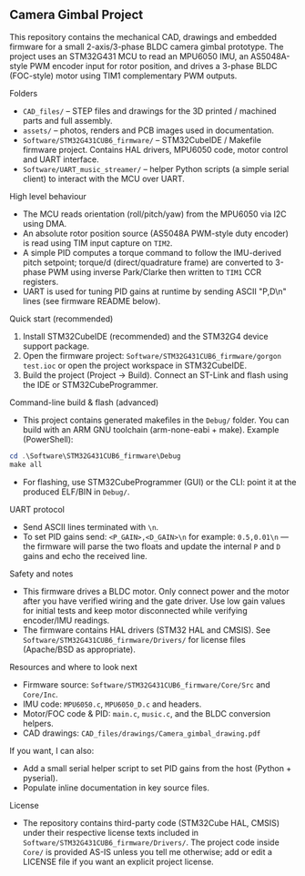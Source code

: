 ## Camera Gimbal Project

This repository contains the mechanical CAD, drawings and embedded firmware for a small 2-axis/3-phase BLDC camera gimbal prototype. The project uses an STM32G431 MCU to read an MPU6050 IMU, an AS5048A-style PWM encoder input for rotor position, and drives a 3-phase BLDC (FOC-style) motor using TIM1 complementary PWM outputs.

Folders
- `CAD_files/` – STEP files and drawings for the 3D printed / machined parts and full assembly.
- `assets/` – photos, renders and PCB images used in documentation.
- `Software/STM32G431CUB6_firmware/` – STM32CubeIDE / Makefile firmware project. Contains HAL drivers, MPU6050 code, motor control and UART interface.
- `Software/UART_music_streamer/` – helper Python scripts (a simple serial client) to interact with the MCU over UART.

High level behaviour
- The MCU reads orientation (roll/pitch/yaw) from the MPU6050 via I2C using DMA.
- An absolute rotor position source (AS5048A PWM-style duty encoder) is read using TIM input capture on `TIM2`.
- A simple PID computes a torque command to follow the IMU-derived pitch setpoint; torque/d (direct/quadrature frame) are converted to 3-phase PWM using inverse Park/Clarke then written to `TIM1` CCR registers.
- UART is used for tuning PID gains at runtime by sending ASCII "P,D\n" lines (see firmware README below).

Quick start (recommended)
1. Install STM32CubeIDE (recommended) and the STM32G4 device support package.
2. Open the firmware project: `Software/STM32G431CUB6_firmware/gorgon test.ioc` or open the project workspace in STM32CubeIDE.
3. Build the project (Project → Build). Connect an ST-Link and flash using the IDE or STM32CubeProgrammer.

Command-line build & flash (advanced)
- This project contains generated makefiles in the `Debug/` folder. You can build with an ARM GNU toolchain (arm-none-eabi + make). Example (PowerShell):

```powershell
cd .\Software\STM32G431CUB6_firmware\Debug
make all
```

- For flashing, use STM32CubeProgrammer (GUI) or the CLI: point it at the produced ELF/BIN in `Debug/`.

UART protocol
- Send ASCII lines terminated with `\n`.
- To set PID gains send: `<P_GAIN>,<D_GAIN>\n` for example: `0.5,0.01\n` — the firmware will parse the two floats and update the internal `P` and `D` gains and echo the received line.

Safety and notes
- This firmware drives a BLDC motor. Only connect power and the motor after you have verified wiring and the gate driver. Use low gain values for initial tests and keep motor disconnected while verifying encoder/IMU readings.
- The firmware contains HAL drivers (STM32 HAL and CMSIS). See `Software/STM32G431CUB6_firmware/Drivers/` for license files (Apache/BSD as appropriate).

Resources and where to look next
- Firmware source: `Software/STM32G431CUB6_firmware/Core/Src` and `Core/Inc`.
- IMU code: `MPU6050.c`, `MPU6050_D.c` and headers.
- Motor/FOC code & PID: `main.c`, `music.c`, and the BLDC conversion helpers.
- CAD drawings: `CAD_files/drawings/Camera_gimbal_drawing.pdf`

If you want, I can also:
- Add a small serial helper script to set PID gains from the host (Python + pyserial).
- Populate inline documentation in key source files.

License
- The repository contains third-party code (STM32Cube HAL, CMSIS) under their respective license texts included in `Software/STM32G431CUB6_firmware/Drivers/`. The project code inside `Core/` is provided AS-IS unless you tell me otherwise; add or edit a LICENSE file if you want an explicit project license.
